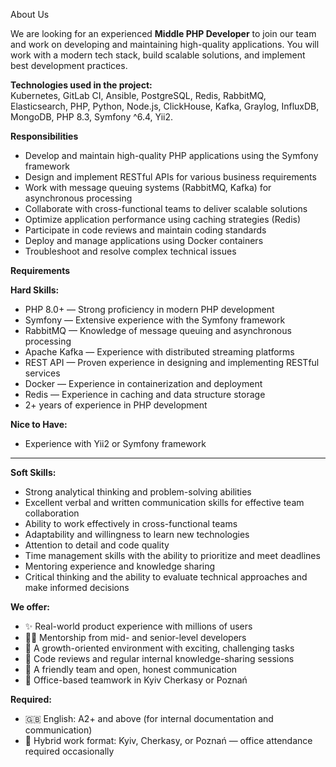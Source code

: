 About Us

We are looking for an experienced **Middle PHP Developer** to join our team
and work on developing and maintaining high-quality applications. You will
work with a modern tech stack, build scalable solutions, and implement best
development practices.

**Technologies used in the project:**  
Kubernetes, GitLab CI, Ansible, PostgreSQL, Redis, RabbitMQ, Elasticsearch,
PHP, Python, Node.js, ClickHouse, Kafka, Graylog, InfluxDB, MongoDB, PHP 8.3,
Symfony ^6.4, Yii2.

**Responsibilities**

  * Develop and maintain high-quality PHP applications using the Symfony framework
  * Design and implement RESTful APIs for various business requirements
  * Work with message queuing systems (RabbitMQ, Kafka) for asynchronous processing
  * Collaborate with cross-functional teams to deliver scalable solutions
  * Optimize application performance using caching strategies (Redis)
  * Participate in code reviews and maintain coding standards
  * Deploy and manage applications using Docker containers
  * Troubleshoot and resolve complex technical issues

**Requirements**

**Hard Skills:**

  * PHP 8.0+ — Strong proficiency in modern PHP development
  * Symfony — Extensive experience with the Symfony framework
  * RabbitMQ — Knowledge of message queuing and asynchronous processing
  * Apache Kafka — Experience with distributed streaming platforms
  * REST API — Proven experience in designing and implementing RESTful services
  * Docker — Experience in containerization and deployment
  * Redis — Experience in caching and data structure storage
  * 2+ years of experience in PHP development  

**Nice to Have:**

  * Experience with Yii2 or Symfony framework 

****

**Soft Skills:**

  * Strong analytical thinking and problem-solving abilities
  * Excellent verbal and written communication skills for effective team collaboration
  * Ability to work effectively in cross-functional teams
  * Adaptability and willingness to learn new technologies
  * Attention to detail and code quality
  * Time management skills with the ability to prioritize and meet deadlines
  * Mentoring experience and knowledge sharing
  * Critical thinking and the ability to evaluate technical approaches and make informed decisions

  
**We offer:**

  * ✨ Real-world product experience with millions of users
  * 👨‍🏫 Mentorship from mid- and senior-level developers
  * 🚀 A growth-oriented environment with exciting, challenging tasks
  * 🧠 Code reviews and regular internal knowledge-sharing sessions
  * 🤝 A friendly team and open, honest communication
  * 🏢 Office-based teamwork in Kyiv Cherkasy or Poznań

**Required:**

  * 🇬🇧 English: A2+ and above (for internal documentation and communication)
  * 🏢 Hybrid work format: Kyiv, Cherkasy, or Poznań — office attendance required occasionally